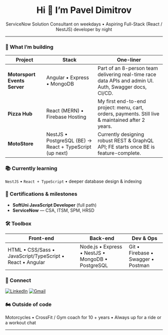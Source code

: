 <!-- Banner -->
<h1 align="center">Hi 👋 I’m Pavel&nbsp;Dimitrov</h1>
<p align="center">
  ServiceNow Solution Consultant on weekdays • Aspiring Full-Stack&nbsp;(React / NestJS) developer by night
</p>

---

### 🚀 What I’m building

| Project | Stack | One-liner |
|---------|-------|-----------|
| **Motorsport Events Server** | Angular • Express • MongoDB | Part of an 8-person team delivering real-time race data APIs and admin UI. Auth, Swagger docs, CI/CD. |
| **Pizza Hub** | React (MERN) • Firebase Hosting | My first end-to-end project: menu, cart, orders, payments. Still live & maintained after 2 years. |
| **MotoStore** | NestJS • PostgreSQL (BE) → React + TypeScript (up next) | Currently designing robust REST & GraphQL API; FE starts once BE is feature-complete. |

### 📚 Currently learning
`NestJS` • `React + TypeScript` • deeper database design & indexing

### 🏅 Certifications & milestones
- **SoftUni JavaScript Developer** (full path)
- **ServiceNow** — CSA, ITSM, SPM, HRSD

### 🛠️ Toolbox
| Front-end | Back-end | Dev & Ops |
|-----------|----------|-----------|
| HTML • CSS/Sass • JavaScript/TypeScript • React • Angular | Node.js • Express • NestJS • MongoDB • PostgreSQL | Git • Firebase • Swagger • Postman |

### 🤝 Connect
[![LinkedIn](https://img.shields.io/badge/LinkedIn-blue?logo=linkedin&style=for-the-badge&logoColor=white)](https://www.linkedin.com/in/pavel-dimitrov-b6a503229/)
[![Gmail](https://img.shields.io/badge/Gmail-D14836?logo=gmail&style=for-the-badge&logoColor=white)](mailto:paveldtrv@gmail.com)

### 🏍️ Outside of code
Motorcycles • CrossFit / Gym coach for 10 + years • Always up for a ride or a workout chat

---

<!-- Optional GitHub Stats – see note below -->
<!--
<p align="center">
  <img src="https://github-readme-stats.vercel.app/api?username=paveldtrv&theme=dark&show_icons=true" />
  <img src="https://github-readme-streak-stats.herokuapp.com?user=paveldtrv&theme=dark" />
</p>
-->
